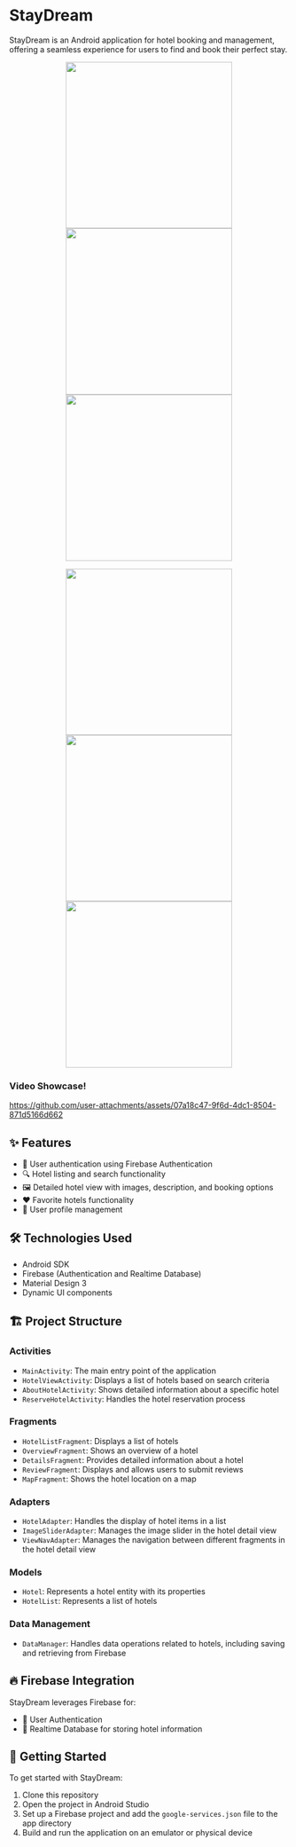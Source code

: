 # StayDream 


StayDream is an Android application for hotel booking and management, offering a seamless experience for users to find and book their perfect stay.

<p align="center">
  <img src="https://github.com/user-attachments/assets/4b4c6db8-d58c-403a-9167-bdf3c8354d11" width="300">
  <img src="https://github.com/user-attachments/assets/fc3c045d-8944-4eb4-83b9-f188267800bf" width="300">
  <img src="https://github.com/user-attachments/assets/1b41a716-1c50-442b-95ec-8288be1a1d23" width="300">
</p>
<p align="center">
  <img src="https://github.com/user-attachments/assets/b7f73a51-277e-4e66-9ba7-caf4a92b1f2d" width="300">
   <img src="https://github.com/user-attachments/assets/423d1ca1-5bc7-4ade-b851-49f4814a7528" width="300">
  <img src="https://github.com/user-attachments/assets/d09fa634-54c8-4b24-b76c-1b2c24c89984" width="300">
</p>



### Video Showcase!
https://github.com/user-attachments/assets/07a18c47-9f6d-4dc1-8504-871d5166d662



## ✨ Features

- 🔐 User authentication using Firebase Authentication
- 🔍 Hotel listing and search functionality
- 🖼️ Detailed hotel view with images, description, and booking options
- ❤️ Favorite hotels functionality
- 👤 User profile management

## 🛠️ Technologies Used

- Android SDK
- Firebase (Authentication and Realtime Database)
- Material Design 3
- Dynamic UI components

## 🏗️ Project Structure

### Activities
- `MainActivity`: The main entry point of the application
- `HotelViewActivity`: Displays a list of hotels based on search criteria
- `AboutHotelActivity`: Shows detailed information about a specific hotel
- `ReserveHotelActivity`: Handles the hotel reservation process

### Fragments
- `HotelListFragment`: Displays a list of hotels
- `OverviewFragment`: Shows an overview of a hotel
- `DetailsFragment`: Provides detailed information about a hotel
- `ReviewFragment`: Displays and allows users to submit reviews
- `MapFragment`: Shows the hotel location on a map

### Adapters
- `HotelAdapter`: Handles the display of hotel items in a list
- `ImageSliderAdapter`: Manages the image slider in the hotel detail view
- `ViewNavAdapter`: Manages the navigation between different fragments in the hotel detail view

### Models
- `Hotel`: Represents a hotel entity with its properties
- `HotelList`: Represents a list of hotels

### Data Management
- `DataManager`: Handles data operations related to hotels, including saving and retrieving from Firebase

## 🔥 Firebase Integration

StayDream leverages Firebase for:
- 👤 User Authentication
- 💾 Realtime Database for storing hotel information

## 🚀 Getting Started

To get started with StayDream:

1. Clone this repository
2. Open the project in Android Studio
3. Set up a Firebase project and add the `google-services.json` file to the app directory
4. Build and run the application on an emulator or physical device





